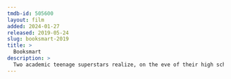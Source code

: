 ```yaml
---
tmdb-id: 505600
layout: film
added: 2024-01-27
released: 2019-05-24
slug: booksmart-2019
title: >
  Booksmart
description: >
  Two academic teenage superstars realize, on the eve of their high school graduation, that they should have worked less and played more. Determined to never fall short of their peers, the girls set out on a mission to cram four years of fun into one night.
---
```

